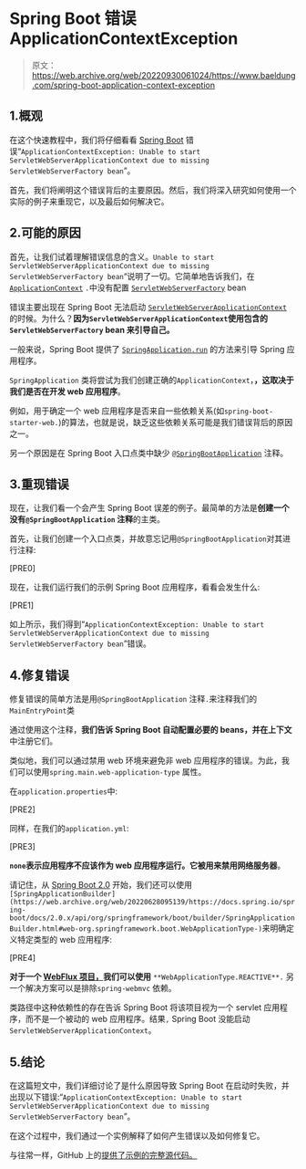 # Spring Boot 错误 ApplicationContextException

> 原文：<https://web.archive.org/web/20220930061024/https://www.baeldung.com/spring-boot-application-context-exception>

## 1.概观

在这个快速教程中，我们将仔细看看 [Spring Boot](/web/20220628095139/https://www.baeldung.com/spring-boot) 错误“`ApplicationContextException: Unable to start ServletWebServerApplicationContext due to missing ServletWebServerFactory bean`”。

首先，我们将阐明这个错误背后的主要原因。然后，我们将深入研究如何使用一个实际的例子来重现它，以及最后如何解决它。

## 2.可能的原因

首先，让我们试着理解错误信息的含义。`Unable to start ServletWebServerApplicationContext due to missing ServletWebServerFactory bean`“说明了一切。它简单地告诉我们，在 [`ApplicationContext`](/web/20220628095139/https://www.baeldung.com/spring-application-context) `.`中没有配置 [`ServletWebServerFactory`](https://web.archive.org/web/20220628095139/https://docs.spring.io/spring-boot/docs/current/api/org/springframework/boot/web/servlet/server/ServletWebServerFactory.html) bean

错误主要出现在 Spring Boot 无法启动 [`ServletWebServerApplicationContext`](https://web.archive.org/web/20220628095139/https://docs.spring.io/spring-boot/docs/current/api/org/springframework/boot/web/servlet/context/ServletWebServerApplicationContext.html) 的时候。为什么？**因为`ServletWebServerApplicationContext`使用包含的`ServletWebServerFactory` bean 来引导自己。**

一般来说，Spring Boot 提供了 [`SpringApplication.run`](https://web.archive.org/web/20220628095139/https://docs.spring.io/spring-boot/docs/1.0.0.RC5/reference/html/boot-features-spring-application.html) 的方法来引导 Spring 应用程序。

`SpringApplication` 类将尝试为我们创建正确的`ApplicationContext`，**，这取决于我们是否在开发 web 应用程序**。

例如，用于确定一个 web 应用程序是否来自一些依赖关系(如`spring-boot-starter-web.`)的算法，也就是说，缺乏这些依赖关系可能是我们错误背后的原因之一。

另一个原因是在 Spring Boot 入口点类中缺少 [`@SpringBootApplication`](/web/20220628095139/https://www.baeldung.com/spring-boot-start#application-configuration) 注释。

## 3.重现错误

现在，让我们看一个会产生 Spring Boot 误差的例子。最简单的方法是**创建一个没有`@SpringBootApplication` 注释**的主类。

首先，让我们创建一个入口点类，并故意忘记用`@SpringBootApplication`对其进行注释:

[PRE0]

现在，让我们运行我们的示例 Spring Boot 应用程序，看看会发生什么:

[PRE1]

如上所示，我们得到“`ApplicationContextException: Unable to start ServletWebServerApplicationContext due to missing ServletWebServerFactory bean`”错误。

## 4.修复错误

修复错误的简单方法是用`@SpringBootApplication` 注释`.`来注释我们的`MainEntryPoint`类

通过使用这个注释，**我们告诉 Spring Boot 自动配置必要的 beans，并在上下文**中注册它们。

类似地，我们可以通过禁用 web 环境来避免非 web 应用程序的错误。为此，我们可以使用`spring.main.web-application-type` 属性。

在`application.properties`中:

[PRE2]

同样，在我们的`application.yml`:

[PRE3]

**`none`表示应用程序不应该作为 web 应用程序运行。它被用来禁用网络服务器**。

请记住，从 [Spring Boot 2.0](https://web.archive.org/web/20220628095139/https://spring.io/blog/2018/03/01/spring-boot-2-0-goes-ga) 开始，我们还可以使用`[SpringApplicationBuilder](https://web.archive.org/web/20220628095139/https://docs.spring.io/spring-boot/docs/2.0.x/api/org/springframework/boot/builder/SpringApplicationBuilder.html#web-org.springframework.boot.WebApplicationType-)`来明确定义特定类型的 web 应用程序:

[PRE4]

**对于一个 [WebFlux 项目，](/web/20220628095139/https://www.baeldung.com/spring-webflux)我们可以使用** `**WebApplicationType.REACTIVE**.` 另一个解决方案可以是排除`spring-webmvc` 依赖。

类路径中这种依赖性的存在告诉 Spring Boot 将该项目视为一个 servlet 应用程序，而不是一个被动的 web 应用程序。结果`,` Spring Boot 没能启动`ServletWebServerApplicationContext`。

## 5.结论

在这篇短文中，我们详细讨论了是什么原因导致 Spring Boot 在启动时失败，并出现以下错误:“`ApplicationContextException: Unable to start ServletWebServerApplicationContext due to missing ServletWebServerFactory bean`”。

在这个过程中，我们通过一个实例解释了如何产生错误以及如何修复它。

与往常一样，GitHub 上的[提供了示例的完整源代码。](https://web.archive.org/web/20220628095139/https://github.com/eugenp/tutorials/tree/master/spring-boot-modules/spring-boot-exceptions)